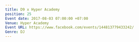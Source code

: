 ```yaml
---
title: D9 x Hyper Academy
position: 25
Event date: 2017-08-03 07:00:00 +07:00
Venue: Hyper Academy
Event URL: https://www.facebook.com/events/144813779433242/
Genre: DJ
---
```


